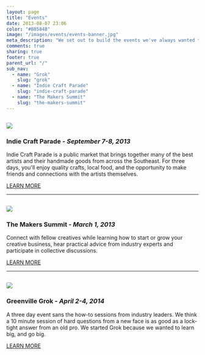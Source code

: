 ```yaml
---
layout: page
title: "Events"
date: 2013-08-07 23:06
color: "#B8584B"
image: "/images/events/events-banner.jpg"
meta_description: "We set out to build the events we've always wanted to attend."
comments: true
sharing: true
footer: true
parent_url: "/"
sub_nav: 
  - name: "Grok"
    slug: "grok"
  - name: "Indie Craft Parade"
    slug: "indie-craft-parade"
  - name: "The Makers Summit"
    slug: "the-makers-summit"
---
```


<img src="/images/events/landing-page/events-landing-page-indie-craft-parade.jpg" style="border-radius: 3px; margin-top: 15px;">

### Indie Craft Parade - _September 7-8, 2013_

Indie Craft Parade is a public market that brings together many of the best artists and their handmade goods from across the Southeast. For three days, you'll enjoy quality crafts, local food, and the opportunity to make friends and connections with the artists themselves.

<a href="/events/indie-craft-parade" class="button">LEARN MORE</a>

* * *

<img src="/images/events/landing-page/events-landing-page-makers-summit.jpg" style="border-radius: 3px; margin-top: 15px;">

### The Makers Summit - _March 1, 2013_

Connect with fellow creatives while learning how to start or grow your creative business, hear practical advice from industry experts and participate in collective discussions.

<a href="/events/the-makers-summit" class="button">LEARN MORE</a>

* * *

<img src="/images/events/landing-page/events-landing-page-grok.jpg" style="border-radius: 3px; margin-top: 15px;">

### Greenville Grok - _April 2-4, 2014_

A three day event sans the how-to sessions from industry leaders. We think a 10 minute session of hard questions from a new face is as good as a lock-tight answer from an old pro. We started Grok because we wanted to learn big, and go big.

<a href="/events/grok" class="button">LEARN MORE</a>




